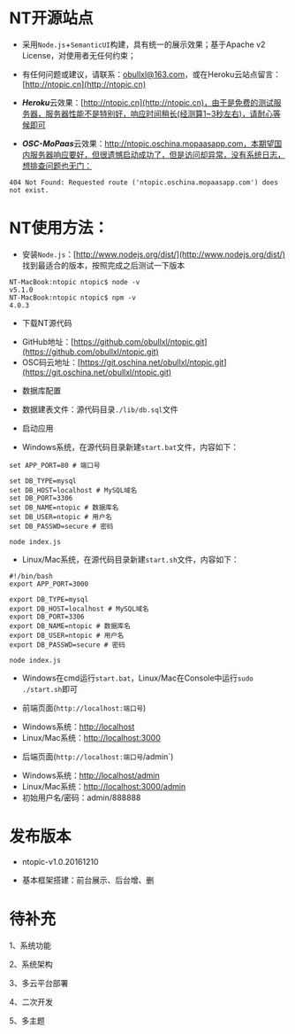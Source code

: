NT开源站点
=============

+ 采用`Node.js`+`SemanticUI`构建，具有统一的展示效果；基于Apache v2 License，对使用者无任何约束；

+ 有任何问题或建议，请联系：[obullxl@163.com](obullxl@163.com)，或在Heroku云站点留言：[http://ntopic.cn](http://ntopic.cn)

+ ***Heroku***云效果：[http://ntopic.cn](http://ntopic.cn)，由于是免费的测试服务器，服务器性能不是特别好，响应时间稍长(经测算1~3秒左右)，请耐心等候即可

+ ***OSC-MoPaas***云效果：http://ntopic.oschina.mopaasapp.com，本期望国内服务器响应要好，但很遗憾启动成功了，但是访问却异常，没有系统日志，想排查问题也无门：

~~~
404 Not Found: Requested route ('ntopic.oschina.mopaasapp.com') does not exist.
~~~

NT使用方法：
=============

+ 安装`Node.js`：[http://www.nodejs.org/dist/](http://www.nodejs.org/dist/) 找到最适合的版本，按照完成之后测试一下版本

~~~
NT-MacBook:ntopic ntopic$ node -v
v5.1.0
NT-MacBook:ntopic ntopic$ npm -v
4.0.3
~~~

+ 下载NT源代码
 - GitHub地址：[https://github.com/obullxl/ntopic.git](https://github.com/obullxl/ntopic.git)
 - OSC码云地址：[https://git.oschina.net/obullxl/ntopic.git](https://git.oschina.net/obullxl/ntopic.git)

+ 数据库配置
 - 数据建表文件：源代码目录`./lib/db.sql`文件

+ 启动应用
 - Windows系统，在源代码目录新建`start.bat`文件，内容如下：

~~~
set APP_PORT=80 # 端口号

set DB_TYPE=mysql
set DB_HOST=localhost # MySQL域名
set DB_PORT=3306
set DB_NAME=ntopic # 数据库名
set DB_USER=ntopic # 用户名
set DB_PASSWD=secure # 密码

node index.js
~~~

 - Linux/Mac系统，在源代码目录新建`start.sh`文件，内容如下：

~~~
#!/bin/bash
export APP_PORT=3000

export DB_TYPE=mysql
export DB_HOST=localhost # MySQL域名
export DB_PORT=3306
export DB_NAME=ntopic # 数据库名
export DB_USER=ntopic # 用户名
export DB_PASSWD=secure # 密码

node index.js
~~~

 - Windows在cmd运行`start.bat`，Linux/Mac在Console中运行`sudo ./start.sh`即可

+ 前端页面(`http://localhost:端口号`)
 - Windows系统：[http://localhost](http://localhost)
 - Linux/Mac系统：[http://localhost:3000](http://localhost:3000)

+ 后端页面(`http://localhost:端口号`/admin`)
 - Windows系统：[http://localhost/admin](http://localhost/admin)
 - Linux/Mac系统：[http://localhost:3000/admin](http://localhost:3000/admin)
 - 初始用户名/密码：admin/888888

发布版本
=============
+ ntopic-v1.0.20161210
 - 基本框架搭建：前台展示、后台增、删

待补充
=============

1、系统功能

2、系统架构

3、多云平台部署

4、二次开发

5、多主题
